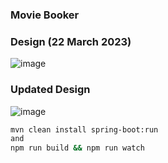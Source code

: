 ### Movie Booker

### Design (22 March 2023)
![image](https://user-images.githubusercontent.com/27693622/226953854-95fc8aff-9684-49f9-8891-2d7fa1126037.png)

### Updated Design
![image](https://user-images.githubusercontent.com/27693622/226958765-a7f662da-0418-4c15-ab27-8713d1caf92b.png)


```bash
mvn clean install spring-boot:run
and
npm run build && npm run watch
```